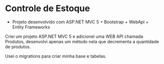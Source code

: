# Controle de Estoque

- Projeto desenvolvido com ASP.NET MVC 5 + Bootstrap + WebApi + Entity Frameworks

Criei um projeto ASP.NET MVC 5 e adicionei uma WEB API chamada Produtos, desenvolvi apenas um método nela que decrementa a quantidade de produtos.

Usei o migrations para criar minha base e tabelas.


